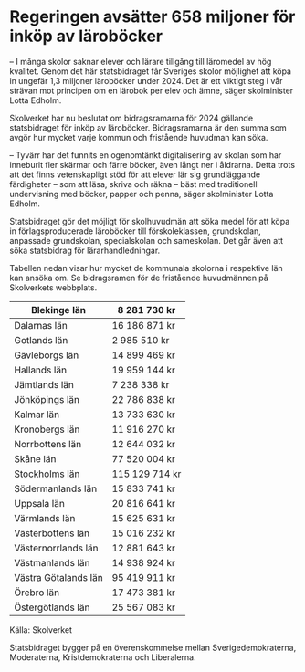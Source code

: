 # Regeringen avsätter 658 miljoner för inköp av läroböcker

– I många skolor saknar elever och lärare tillgång till läromedel av hög kvalitet. Genom det här statsbidraget får Sveriges skolor möjlighet att köpa in ungefär 1,3 miljoner läroböcker under 2024. Det är ett viktigt steg i vår strävan mot principen om en lärobok per elev och ämne, säger skolminister Lotta Edholm.

Skolverket har nu beslutat om bidragsramarna för 2024 gällande statsbidraget för inköp av läroböcker. Bidragsramarna är den summa som avgör hur mycket varje kommun och fristående huvudman kan söka.

– Tyvärr har det funnits en ogenomtänkt digitalisering av skolan som har inneburit fler skärmar och färre böcker, även långt ner i åldrarna. Detta trots att det finns vetenskapligt stöd för att elever lär sig grundläggande färdigheter – som att läsa, skriva och räkna – bäst med traditionell undervisning med böcker, papper och penna, säger skolminister Lotta Edholm.

Statsbidraget gör det möjligt för skolhuvudmän att söka medel för att köpa in förlagsproducerade läroböcker till förskoleklassen, grundskolan, anpassade grundskolan, specialskolan och sameskolan. Det går även att söka statsbidrag för lärarhandledningar.

Tabellen nedan visar hur mycket de kommunala skolorna i respektive län kan ansöka om. Se bidragsramen för de fristående huvudmännen på Skolverkets webbplats.

| Blekinge län | 8 281 730 kr |
| --- | --- |
| Dalarnas län | 16 186 871 kr |
| Gotlands län | 2 985 510 kr |
| Gävleborgs län | 14 899 469 kr |
| Hallands län | 19 959 144 kr |
| Jämtlands län | 7 238 338 kr |
| Jönköpings län | 22 786 838 kr |
| Kalmar län | 13 733 630 kr |
| Kronobergs län | 11 916 270 kr |
| Norrbottens län | 12 644 032 kr |
| Skåne län | 77 520 004 kr |
| Stockholms län | 115 129 714 kr |
| Södermanlands län | 15 833 741 kr |
| Uppsala län | 20 816 641 kr |
| Värmlands län | 15 625 631 kr |
| Västerbottens län | 15 016 232 kr |
| Västernorrlands län | 12 881 643 kr |
| Västmanlands län | 14 938 924 kr |
| Västra Götalands län | 95 419 911 kr |
| Örebro län | 17 473 381 kr |
| Östergötlands län | 25 567 083 kr |

Källa: Skolverket

Statsbidraget bygger på en överenskommelse mellan Sverigedemokraterna, Moderaterna, Kristdemokraterna och Liberalerna.
